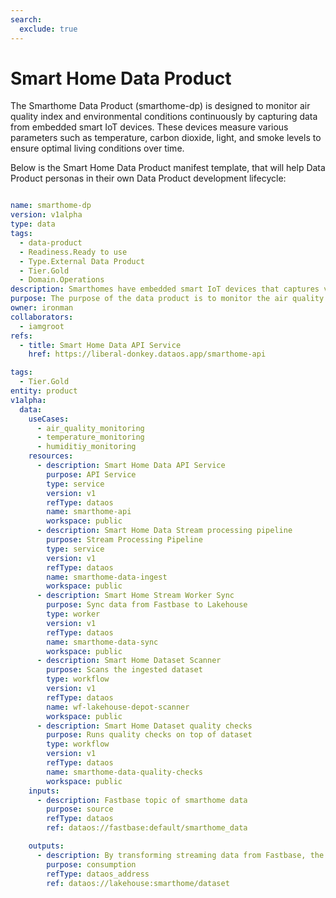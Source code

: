 ```yaml
---
search:
  exclude: true
---
```


# Smart Home Data Product
The Smarthome Data Product (smarthome-dp) is designed to monitor air quality index and environmental conditions continuously by capturing data from embedded smart IoT devices. These devices measure various parameters such as temperature, carbon dioxide, light, and smoke levels to ensure optimal living conditions over time.

Below is the Smart Home Data Product manifest template, that will help Data Product personas in their own Data Product development lifecycle:

```yaml

name: smarthome-dp
version: v1alpha
type: data
tags:
  - data-product
  - Readiness.Ready to use
  - Type.External Data Product
  - Tier.Gold
  - Domain.Operations
description: Smarthomes have embedded smart IoT devices that captures various data points such as temperature, carbon dioxide, light and smoke levels, so that over tiime 
purpose: The purpose of the data product is to monitor the air quality index and environmental conditions continuously and monitor temperature and humiditiy.
owner: ironman
collaborators:
  - iamgroot
refs:
  - title: Smart Home Data API Service
    href: https://liberal-donkey.dataos.app/smarthome-api

tags:
  - Tier.Gold
entity: product
v1alpha:
  data:
    useCases:
      - air_quality_monitoring
      - temperature_monitoring
      - humiditiy_monitoring
    resources:
      - description: Smart Home Data API Service
        purpose: API Service
        type: service
        version: v1
        refType: dataos
        name: smarthome-api
        workspace: public
      - description: Smart Home Data Stream processing pipeline
        purpose: Stream Processing Pipeline
        type: service
        version: v1
        refType: dataos
        name: smarthome-data-ingest
        workspace: public
      - description: Smart Home Stream Worker Sync
        purpose: Sync data from Fastbase to Lakehouse
        type: worker
        version: v1
        refType: dataos
        name: smarthome-data-sync
        workspace: public
      - description: Smart Home Dataset Scanner
        purpose: Scans the ingested dataset
        type: workflow
        version: v1
        refType: dataos
        name: wf-lakehouse-depot-scanner
        workspace: public
      - description: Smart Home Dataset quality checks
        purpose: Runs quality checks on top of dataset
        type: workflow
        version: v1
        refType: dataos
        name: smarthome-data-quality-checks
        workspace: public
    inputs:
      - description: Fastbase topic of smarthome data
        purpose: source
        refType: dataos
        ref: dataos://fastbase:default/smarthome_data

    outputs:
      - description: By transforming streaming data from Fastbase, the output is created
        purpose: consumption
        refType: dataos_address
        ref: dataos://lakehouse:smarthome/dataset

```